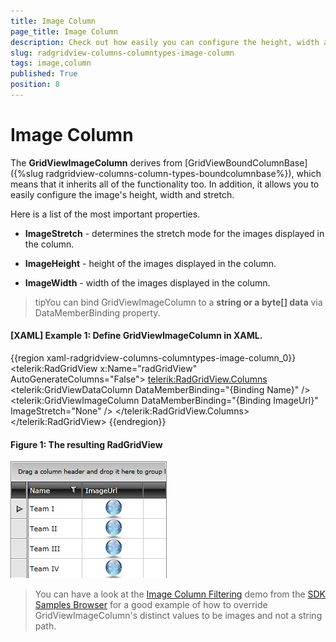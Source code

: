 ```yaml
---
title: Image Column
page_title: Image Column
description: Check out how easily you can configure the height, width and stretch of an image with the Image column in RadGridView - Telerik's WPF DataGrid.
slug: radgridview-columns-columntypes-image-column
tags: image,column
published: True
position: 8
---
```


# Image Column

The __GridViewImageColumn__ derives from [GridViewBoundColumnBase]({%slug radgridview-columns-column-types-boundcolumnbase%}), which means that it inherits all of the functionality too. In addition, it allows you to easily configure the image's height, width and stretch.

Here is a list of the most important properties.

* __ImageStretch__ - determines the stretch mode for the images displayed in the column.

* __ImageHeight__ - height of the images displayed in the column.

* __ImageWidth__ - width of the images displayed in the column.

>tipYou can bind GridViewImageColumn to a __string or a byte[] data__ via DataMemberBinding property.

#### __[XAML] Example 1: Define GridViewImageColumn in XAML.__

{{region xaml-radgridview-columns-columntypes-image-column_0}}
	<telerik:RadGridView x:Name="radGridView"
	                 AutoGenerateColumns="False">
	    <telerik:RadGridView.Columns>
	        <telerik:GridViewDataColumn DataMemberBinding="{Binding Name}" />
	        <telerik:GridViewImageColumn DataMemberBinding="{Binding ImageUrl}" ImageStretch="None" />
	    </telerik:RadGridView.Columns>
	</telerik:RadGridView>
{{endregion}}

#### __Figure 1: The resulting RadGridView__

![The resulting RadGridView](images/RadGridView_ColumnTypes_6.png)

>You can have a look at the [Image Column Filtering](https://github.com/telerik/xaml-sdk/tree/master/GridView/ImageColumnFiltering) demo from the [SDK Samples Browser](https://demos.telerik.com/xaml-sdkbrowser/) for a good example of how to override GridViewImageColumn's distinct values to be images and not a string path.
